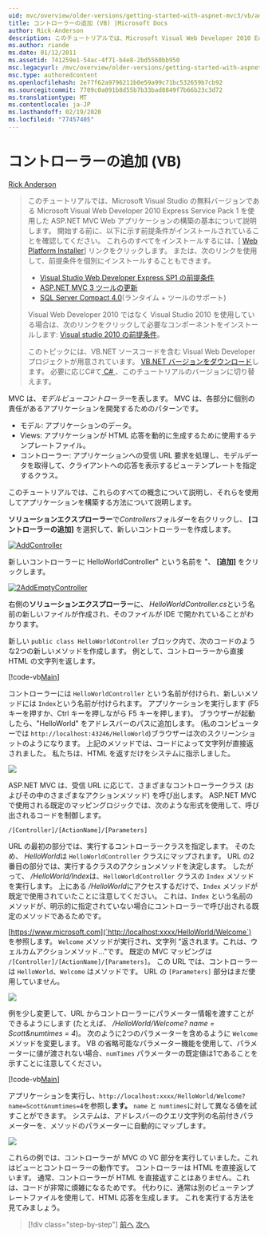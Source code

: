 ```yaml
---
uid: mvc/overview/older-versions/getting-started-with-aspnet-mvc3/vb/adding-a-controller
title: コントローラーの追加 (VB) |Microsoft Docs
author: Rick-Anderson
description: このチュートリアルでは、Microsoft Visual Web Developer 2010 Express Service Pack 1 を使用した ASP.NET MVC Web アプリケーションの構築の基本について説明します。
ms.author: riande
ms.date: 01/12/2011
ms.assetid: 741259e1-54ac-4f71-b4e8-2bd5560bb950
msc.legacyurl: /mvc/overview/older-versions/getting-started-with-aspnet-mvc3/vb/adding-a-controller
msc.type: authoredcontent
ms.openlocfilehash: 2e77f62a9796211b0e59a99c71bc532659b7cb92
ms.sourcegitcommit: 7709c0a091b8d55b7b33bad8849f7b66b23c3d72
ms.translationtype: MT
ms.contentlocale: ja-JP
ms.lasthandoff: 02/19/2020
ms.locfileid: "77457405"
---
```

# <a name="adding-a-controller-vb"></a>コントローラーの追加 (VB)

[Rick Anderson](https://twitter.com/RickAndMSFT)

> このチュートリアルでは、Microsoft Visual Studio の無料バージョンである Microsoft Visual Web Developer 2010 Express Service Pack 1 を使用した ASP.NET MVC Web アプリケーションの構築の基本について説明します。 開始する前に、以下に示す前提条件がインストールされていることを確認してください。 これらのすべてをインストールするには、[ [Web Platform Installer](https://www.microsoft.com/web/gallery/install.aspx?appid=VWD2010SP1Pack)] リンクをクリックします。 または、次のリンクを使用して、前提条件を個別にインストールすることもできます。
> 
> - [Visual Studio Web Developer Express SP1 の前提条件](https://www.microsoft.com/web/gallery/install.aspx?appid=VWD2010SP1Pack)
> - [ASP.NET MVC 3 ツールの更新](https://www.microsoft.com/web/gallery/install.aspx?appsxml=&amp;appid=MVC3)
> - [SQL Server Compact 4.0](https://www.microsoft.com/web/gallery/install.aspx?appid=SQLCE;SQLCEVSTools_4_0)(ランタイム + ツールのサポート)
> 
> Visual Web Developer 2010 ではなく Visual Studio 2010 を使用している場合は、次のリンクをクリックして必要なコンポーネントをインストールします: [Visual studio 2010 の前提条件](https://www.microsoft.com/web/gallery/install.aspx?appsxml=&amp;appid=VS2010SP1Pack)。
> 
> このトピックには、VB.NET ソースコードを含む Visual Web Developer プロジェクトが用意されています。 [VB.NET バージョンをダウンロード](https://code.msdn.microsoft.com/Introduction-to-MVC-3-10d1b098)します。 必要に応じC#て[ C# ](../cs/adding-a-controller.md) 、このチュートリアルのバージョンに切り替えます。

MVC は、*モデルビューコントローラー*を表します。 MVC は、各部分に個別の責任があるアプリケーションを開発するためのパターンです。

- モデル: アプリケーションのデータ。
- Views: アプリケーションが HTML 応答を動的に生成するために使用するテンプレートファイル。
- コントローラー: アプリケーションへの受信 URL 要求を処理し、モデルデータを取得して、クライアントへの応答を表示するビューテンプレートを指定するクラス。

このチュートリアルでは、これらのすべての概念について説明し、それらを使用してアプリケーションを構築する方法について説明します。

**ソリューションエクスプローラー**で*Controllers*フォルダーを右クリックし、 **[コントローラーの追加]** を選択して、新しいコントローラーを作成します。

[![AddController](adding-a-controller/_static/image2.png "AddController")](adding-a-controller/_static/image1.png)

新しいコントローラーに HelloWorldController&quot; という名前を &quot;、 **[追加]** をクリックします。

[![2AddEmptyController](adding-a-controller/_static/image4.png "2AddEmptyController")](adding-a-controller/_static/image3.png)

右側の**ソリューションエクスプローラー**に、 *HelloWorldController.cs*という名前の新しいファイルが作成され、そのファイルが IDE で開かれていることがわかります。

新しい `public class HelloWorldController` ブロック内で、次のコードのような2つの新しいメソッドを作成します。 例として、コントローラーから直接 HTML の文字列を返します。

[!code-vb[Main](adding-a-controller/samples/sample1.vb)]

コントローラーには `HelloWorldController` という名前が付けられ、新しいメソッドには `Index`という名前が付けられます。 アプリケーションを実行します (F5 キーを押すか、Ctrl キーを押しながら F5 キーを押します)。 ブラウザーが起動したら、&quot;HelloWorld&quot; をアドレスバーのパスに追加します。 (私のコンピューターでは `http://localhost:43246/HelloWorld`)ブラウザーは次のスクリーンショットのようになります。 上記のメソッドでは、コードによって文字列が直接返されました。 私たちは、HTML を返すだけをシステムに指示しました。

![](adding-a-controller/_static/image5.png)

ASP.NET MVC は、受信 URL に応じて、さまざまなコントローラークラス (およびその中のさまざまなアクションメソッド) を呼び出します。 ASP.NET MVC で使用される既定のマッピングロジックでは、次のような形式を使用して、呼び出されるコードを制御します。

`/[Controller]/[ActionName]/[Parameters]`

URL の最初の部分では、実行するコントローラークラスを指定します。 そのため、 *HelloWorld*は `HelloWorldController` クラスにマップされます。 URL の2番目の部分では、実行するクラスのアクションメソッドを決定します。 したがって、 */HelloWorld/Index*は、`HelloWorldController` クラスの `Index` メソッドを実行します。 上にある */HelloWorld*にアクセスするだけで、`Index` メソッドが既定で使用されていたことに注意してください。 これは、`Index` という名前のメソッドが、明示的に指定されていない場合にコントローラーで呼び出される既定のメソッドであるためです。

[https://www.microsoft.com](`http://localhost:xxxx/HelloWorld/Welcome`) を参照します。 `Welcome` メソッドが実行され、文字列 &quot;返されます。これは、ウェルカムアクションメソッド...&quot;です。 既定の MVC マッピングは `/[Controller]/[ActionName]/[Parameters]`。 この URL では、コントローラーは `HelloWorld`、`Welcome` はメソッドです。 URL の `[Parameters]` 部分はまだ使用していません。

![](adding-a-controller/_static/image6.png)

例を少し変更して、URL からコントローラーにパラメーター情報を渡すことができるようにします (たとえば、 */HelloWorld/Welcome? name = Scott&amp;numtimes = 4*)。 次のように2つのパラメーターを含めるように `Welcome` メソッドを変更します。 VB の省略可能なパラメーター機能を使用して、パラメーターに値が渡されない場合、`numTimes` パラメーターの既定値は1であることを示すことに注意してください。

[!code-vb[Main](adding-a-controller/samples/sample2.vb)]

アプリケーションを実行し、`http://localhost:xxxx/HelloWorld/Welcome?name=Scott&numtimes=4`を参照し**ます。** `name` と `numtimes`に対して異なる値を試すことができます。 システムは、アドレスバーのクエリ文字列の名前付きパラメーターを、メソッドのパラメーターに自動的にマップします。

![](adding-a-controller/_static/image7.png)

これらの例では、コントローラーが MVC の VC 部分を実行していました。これはビューとコントローラーの動作です。 コントローラーは HTML を直接返しています。 通常、コントローラーが HTML を直接返すことはありません。これは、コードが非常に煩雑になるためです。 代わりに、通常は別のビューテンプレートファイルを使用して、HTML 応答を生成します。 これを実行する方法を見てみましょう。

> [!div class="step-by-step"]
> [前へ](intro-to-aspnet-mvc-3.md)
> [次へ](adding-a-view.md)
